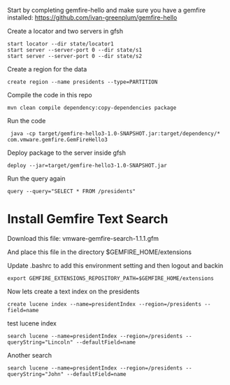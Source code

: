 Start by completing gemfire-hello and make sure you have a gemfire installed:
https://github.com/ivan-greenplum/gemfire-hello

Create a locator and two servers in gfsh
```
start locator --dir state/locator1
start server --server-port 0 --dir state/s1
start server --server-port 0 --dir state/s2
```

Create a region for the data
```
create region --name presidents --type=PARTITION
```

Compile the code in this repo
```
mvn clean compile dependency:copy-dependencies package
```

Run the code
```
 java -cp target/gemfire-hello3-1.0-SNAPSHOT.jar:target/dependency/*  com.vmware.gemfire.GemFireHello3
```
Deploy package to the server inside gfsh
```
deploy --jar=target/gemfire-hello3-1.0-SNAPSHOT.jar
```

Run the query again
```
query --query="SELECT * FROM /presidents"
```

# Install Gemfire Text Search
Download this file: vmware-gemfire-search-1.1.1.gfm

And place this file in the directory $GEMFIRE_HOME/extensions

Update .bashrc to add this environment setting and then logout and backin
```
export GEMFIRE_EXTENSIONS_REPOSITORY_PATH=$GEMFIRE_HOME/extensions
```   

Now lets create a text index on the presidents
```
create lucene index --name=presidentIndex --region=/presidents --field=name
```

test lucene index
```
search lucene --name=presidentIndex --region=/presidents --queryString="Lincoln" --defaultField=name
```

Another search
```
search lucene --name=presidentIndex --region=/presidents --queryString="John" --defaultField=name
```


